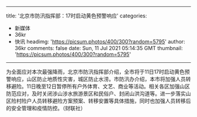
---
title: '北京市防汛指挥部：17时启动黄色预警响应'
categories: 
 - 新媒体
 - 36kr
 - 快讯
headimg: 'https://picsum.photos/400/300?random=5795'
author: 36kr
comments: false
date: Sun, 11 Jul 2021 05:14:35 GMT
thumbnail: 'https://picsum.photos/400/300?random=5795'
---

<div>   
为全面应对本次最强降雨，北京市防汛指挥部介绍，全市将于11日17时启动黄色预警响应，山区防止地质性灾害，城区防止水涝。市防汛办介绍，本市将加强人员转移避险。11日晚至12日暂停所有户外体育、文艺、商业等活动。相关各区加强山区防范应对，及时关闭涉山涉水旅游景区和民俗户、封闭山洪沟道等。进一步落实山区险村险户人员转移避险方案预案、转移安置等具体措施，同时也加强人员转移后的安全管理和疫情防控。（财联社）  
</div>
            